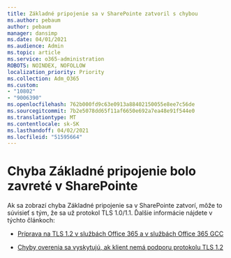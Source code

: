 ```yaml
---
title: Základné pripojenie sa v SharePointe zatvoril s chybou
ms.author: pebaum
author: pebaum
manager: dansimp
ms.date: 04/01/2021
ms.audience: Admin
ms.topic: article
ms.service: o365-administration
ROBOTS: NOINDEX, NOFOLLOW
localization_priority: Priority
ms.collection: Adm_O365
ms.custom:
- "10802"
- "9006390"
ms.openlocfilehash: 762b000fd9c63e0913a88402150055e8ee7c56de
ms.sourcegitcommit: 7b2e5078dd65f11af6650e692a7ea48e91f544e0
ms.translationtype: MT
ms.contentlocale: sk-SK
ms.lasthandoff: 04/02/2021
ms.locfileid: "51595664"
---
```

# <a name="the-underlying-connection-was-closed-error-in-sharepoint"></a>Chyba Základné pripojenie bolo zavreté v SharePointe

Ak sa zobrazí chyba Základné pripojenie sa v SharePointe zatvorí, môže to súvisieť s tým, že sa už protokol TLS 1.0/1.1. Ďalšie informácie nájdete v týchto článkoch:

- [Príprava na TLS 1.2 v službách Office 365 a v službách Office 365 GCC](https://docs.microsoft.com/microsoft-365/compliance/prepare-tls-1.2-in-office-365?view=o365-worldwide)

- [Chyby overenia sa vyskytujú, ak klient nemá podporu protokolu TLS 1.2](https://review.docs.microsoft.com/sharepoint/troubleshoot/administration/authentication-errors-tls12-support)